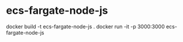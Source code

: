 # ecs-fargate-node-js

docker build -t ecs-fargate-node-js .
docker run -it -p 3000:3000 ecs-fargate-node-js
